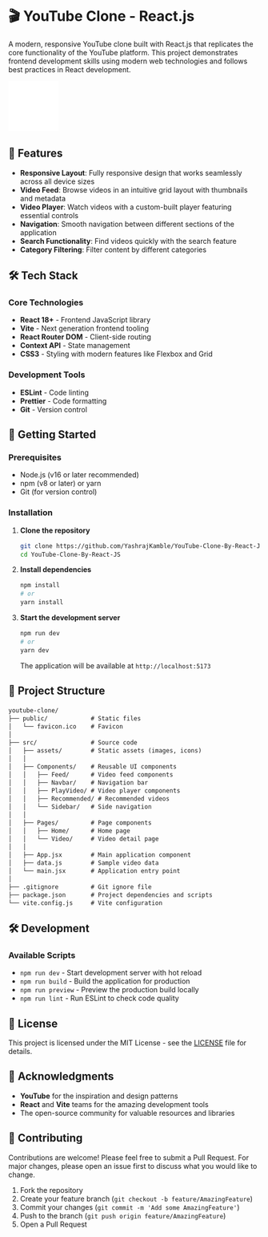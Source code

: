 # 🎬 YouTube Clone - React.js

A modern, responsive YouTube clone built with React.js that replicates the core functionality of the YouTube platform. This project demonstrates frontend development skills using modern web technologies and follows best practices in React development.

![YouTube Clone Preview](./src/assets/YouTube_icon.png)

## 🌟 Features

- **Responsive Layout**: Fully responsive design that works seamlessly across all device sizes
- **Video Feed**: Browse videos in an intuitive grid layout with thumbnails and metadata
- **Video Player**: Watch videos with a custom-built player featuring essential controls
- **Navigation**: Smooth navigation between different sections of the application
- **Search Functionality**: Find videos quickly with the search feature
- **Category Filtering**: Filter content by different categories

## 🛠️ Tech Stack

### Core Technologies
- **React 18+** - Frontend JavaScript library
- **Vite** - Next generation frontend tooling
- **React Router DOM** - Client-side routing
- **Context API** - State management
- **CSS3** - Styling with modern features like Flexbox and Grid

### Development Tools
- **ESLint** - Code linting
- **Prettier** - Code formatting
- **Git** - Version control

## 🚀 Getting Started

### Prerequisites

- Node.js (v16 or later recommended)
- npm (v8 or later) or yarn
- Git (for version control)

### Installation

1. **Clone the repository**
   ```bash
   git clone https://github.com/YashrajKamble/YouTube-Clone-By-React-JS.git
   cd YouTube-Clone-By-React-JS
   ```

2. **Install dependencies**
   ```bash
   npm install
   # or
   yarn install
   ```

3. **Start the development server**
   ```bash
   npm run dev
   # or
   yarn dev
   ```
   
   The application will be available at `http://localhost:5173`

## 📂 Project Structure

```
youtube-clone/
├── public/            # Static files
│   └── favicon.ico    # Favicon
│
├── src/               # Source code
│   ├── assets/        # Static assets (images, icons)
│   │
│   ├── Components/    # Reusable UI components
│   │   ├── Feed/      # Video feed components
│   │   ├── Navbar/    # Navigation bar
│   │   ├── PlayVideo/ # Video player components
│   │   ├── Recommended/ # Recommended videos
│   │   └── Sidebar/   # Side navigation
│   │
│   ├── Pages/         # Page components
│   │   ├── Home/      # Home page
│   │   └── Video/     # Video detail page
│   │
│   ├── App.jsx        # Main application component
│   ├── data.js        # Sample video data
│   └── main.jsx       # Application entry point
│
├── .gitignore         # Git ignore file
├── package.json       # Project dependencies and scripts
└── vite.config.js     # Vite configuration
```

## 🛠️ Development

### Available Scripts

- `npm run dev` - Start development server with hot reload
- `npm run build` - Build the application for production
- `npm run preview` - Preview the production build locally
- `npm run lint` - Run ESLint to check code quality

## 📄 License

This project is licensed under the MIT License - see the [LICENSE](LICENSE) file for details.

## 🙏 Acknowledgments

- **YouTube** for the inspiration and design patterns
- **React** and **Vite** teams for the amazing development tools
- The open-source community for valuable resources and libraries

## 🤝 Contributing

Contributions are welcome! Please feel free to submit a Pull Request. For major changes, please open an issue first to discuss what you would like to change.

1. Fork the repository
2. Create your feature branch (`git checkout -b feature/AmazingFeature`)
3. Commit your changes (`git commit -m 'Add some AmazingFeature'`)
4. Push to the branch (`git push origin feature/AmazingFeature`)
5. Open a Pull Request

